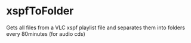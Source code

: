 # xspfToFolder
Gets all files from a VLC xspf playlist file and separates them into folders every 80minutes (for audio cds)
